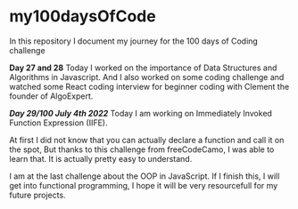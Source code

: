 # my100daysOfCode
In this repository I document my journey for the 100 days of Coding challenge


**Day 27 and 28**
Today I worked on the importance of Data Structures and Algorithms in Javascript. And I also worked on some coding challenge and watched some React coding interview for beginner coding with Clement the founder of AlgoExpert.

***Day 29/100 July 4th 2022*** 
Today I am working on Immediately Invoked Function Expression (IIFE). 

At first I did not know that you can actually declare a function and call it on the spot, But thanks to this challenge from freeCodeCamo, I was able to learn that.  It is actually pretty easy  to understand.



I am at the last challenge about the OOP in JavaScript. If I finish this, I will get into functional programming, I hope it will be very resourcefull for my future projects.
